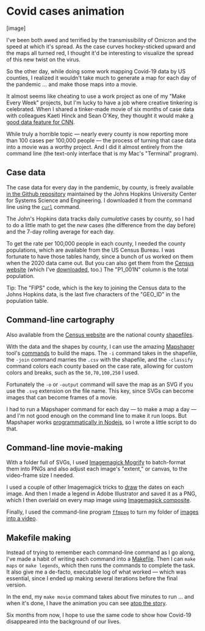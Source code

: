 # Covid cases animation

[image]

I've been both awed and terrified by the transmissibility of Omicron and the speed at which it's spread. As the case curves hockey-sticked upward and the maps all turned red, I thought it'd be interesting to visualize the spread of this new twist on the virus.

So the other day, while doing some work mapping Covid-19 data by US counties, I realized it wouldn't take much to generate a map for each day of the pandemic ... and make those maps into a movie.

It almost seems like cheating to use a work project as one of my "Make Every Week" projects, but I'm lucky to have a job where creative tinkering is celebrated. When I shared a tinker-made movie of six months of case data with colleagues Kaeti Hinck and Sean O'Key, they thought it would make [a good data feature for CNN](https://www.cnn.com/2022/01/14/us/covid-cases-animation/index.html).

While truly a horrible topic — nearly every county is now reporting more than 100 cases per 100,000 people — the process of turning that case data into a movie was a worthy project. And I did it almost entirely from the command line (the text-only interface that is my Mac's "Terminal" program).

## Case data

The case data for every day in the pandemic, by county, is freely available [in the Github repository](https://raw.githubusercontent.com/CSSEGISandData/COVID-19/master/csse_covid_19_data/csse_covid_19_time_series/time_series_covid19_confirmed_US.csv) maintained by the Johns Hopkins University Center for Systems Science and Engineering. I downloaded it from the command line using the [`curl`](https://curl.se/docs/manual.html) command.

The John's Hopkins data tracks daily _cumulative_ cases by county, so I had to do a little math to get the _new_ cases (the difference from the day before) and the 7-day rolling average for each day.

To get the rate per 100,000 people in each county, I needed the county populations, which are available from the US Census Bureau. I was fortunate to have those tables handy, since a bunch of us worked on them when the 2020 data came out. But you can also get them from the [Census website](https://data.census.gov/cedsci/table?t=Populations%20and%20People&g=0100000US%240500000&y=2020&tid=DECENNIALPL2020.P1) (which I've [downloaded](linktk), too.) The "P1_001N" column is the total population.

Tip: The "FIPS" code, which is the key to joining the Census data to the Johns Hopkins data, is the last five characters of the "GEO_ID" in the population table.

## Command-line cartography

Also available from the [Census website](https://www.census.gov/geographies/mapping-files/time-series/geo/cartographic-boundary.html) are the national county [shapefiles](https://www2.census.gov/geo/tiger/GENZ2020/shp/cb_2020_us_county_20m.zip).

With the data and the shapes by county, I can use the amazing [Mapshaper](https://mapshaper.org) tool's [commands](https://github.com/mbloch/mapshaper/wiki/Command-Reference) to build the maps. The `-i` command takes in the shapefile, the `-join` command marries the `.csv` with the shapefile, and the `-classify` command colors each county based on the case rate, allowing for custom colors and breaks, such as the `50,70,100,250` I used.

Fortunately the `-o` or `-output` command will save the map as an SVG if you use the `.svg` extension on the file name. This key, since SVGs can become images that can become frames of a movie.

I had to run a Mapshaper command for each day — to make a map a day — and I'm not good enough on the command line to make it run loops. But Mapshaper works [programmatically in Nodejs](https://github.com/mbloch/mapshaper/wiki/Using-mapshaper-programmatically#option-two-node-api), so I wrote a little script to do that.

## Command-line movie-making

With a folder full of SVGs, I used [Imagemagick Mogrify](https://imagemagick.org/script/mogrify.php) to batch-format them into PNGs and also adjust each image's "extent," or canvas, to the video-frame size I needed.

I used a couple of other Imagemagick tricks to [draw](https://stackoverflow.com/questions/23236898/add-text-on-image-at-specific-point-using-imagemagick/23238369) the dates on each image. And then I made a legend in Adobe Illustrator and saved it as a PNG, which I then overlaid on every map image using [Imagemagick composite](https://imagemagick.org/script/composite.php).

Finally, I used the command-line program [`ffmpeg`](https://www.ffmpeg.org/download.html) to turn my folder of [images into a video](https://hamelot.io/visualization/using-ffmpeg-to-convert-a-set-of-images-into-a-video/).

## Makefile making

Instead of trying to remember each command-line command as I go along, I've made a habit of writing each command into a [Makefile](https://makefiletutorial.com/). Then I can `make maps` or `make legends`, which then runs the commands to complete the task. It also give me a de-facto, executable log of what worked — which was essential, since I ended up making several iterations before the final version. 

In the end, my `make movie` command takes about five minutes to run ... and when it's done, I have the animation you can see [atop the story](https://www.cnn.com/2022/01/14/us/covid-cases-animation/index.html).

Six months from now, I hope to use the same code to show how Covid-19 disappeared into the background of our lives. 


